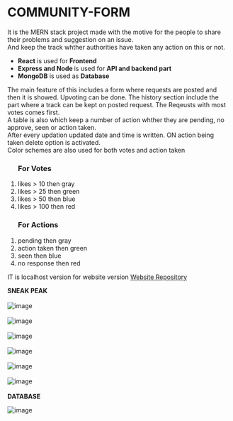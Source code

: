 # COMMUNITY-FORM
It is the MERN stack project made with the motive for the people to share their problems and suggestion on an issue.<br>
And keep the track whther authorities have taken any action on this or not.<br>
<ul>
  <li><b>React</b> is used for <b>Frontend</b></li>
 <li><b>Express and Node </b> is used for <b>API and backend part</b></li>
  <li><b>MongoDB</b> is used as <b>Database</b></li>
</ul>
The main feature of this includes a form where requests are posted and then it is showed. Upvoting can be done.
The history section include the part where a track can be kept on posted request. The Reqeusts with most votes comes first.<br>
A table is also which keep a number of action whther they are pending, no approve, seen or action taken.<br>
After every updation updated date and time is written. ON action being taken delete option is activated.<br>
Color schemes are also used for both votes and action taken<br>
<ol>
  <H3>For Votes </H3>
  <li>likes > 10 then gray</li>
  <li>likes > 25 then green</li>
  <li>likes > 50 then blue</li>
  <li>likes > 100 then red</li>
</ol>
<ol>
  <H3> For Actions </H3>
  <li> pending then gray</li>
  <li> action taken then green</li>
  <li> seen then blue</li>
  <li> no response then red</li>
</ol>
IT is localhost version for website version 
<a href="https://github.com/Abhishek182005/COMMUNITY-FORM-WEBSITE">Website Repository</a>

<b>SNEAK PEAK</b>
<br>
<br>
![image](https://github.com/user-attachments/assets/7b752203-e047-4095-a98b-43db85905d9b)
<br>
<br>
![image](https://github.com/user-attachments/assets/217dca26-b353-4b19-a56d-942c6469d740)
<br>
<br>
![image](https://github.com/user-attachments/assets/513b874a-a251-4724-bdcd-82a033bc435e)
<br>
<br>
![image](https://github.com/user-attachments/assets/c24bf1d4-e857-41f8-9201-acf131cd0334)
<br>
<br>
![image](https://github.com/user-attachments/assets/83cee102-78ea-49f1-bb76-1db2ab8cf318)
<br>
<br>
![image](https://github.com/user-attachments/assets/92e0e567-e3b1-4c36-a2e3-bdcd5506c64e)
<br>
<br>
<b>DATABASE</b>
<br>

![image](https://github.com/user-attachments/assets/b3be3153-4a93-4299-b40f-30d61c64d144)
